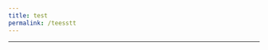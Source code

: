 ```yaml
---
title: test
permalink: /teesstt
---
```

<div style= "font-size: 10 px">   
	
[^1]: Ancient pre-colonial literary sources for Southeast Asia were either stone engravings, perishable palm leaf manuscripts, or traveller’s tales and trade compendiums from other regions. See Noboru Karashima and Y. Subbarayalu, “Ancient and Medieval Tamil and Sanskrit Inscriptions Relating to Southeast Asia and China,” in [*Nagapattinam to Suvarnadwipa: Reflections on the Chola Naval Expeditions to Southeast Asia*] 

[^2]: Archaeology can contribute to known records by offering data where there are no historical sources to be found, such as in the development and dating of ancient gold, and  

</div>

<hr style="color:red">